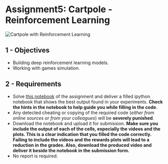 # Assignment5: Cartpole - Reinforcement Learning

![Cartpole with Reinforcement Learning](cartpole-rl.png)

## 1 - Objectives

* Building deep reinforcement learning models.
* Working with games simulation.

## 2 - Requirements

* Solve [this notebook](lab6.ipynb) of the assignment and deliver a filled ipython notebook that shows the best output found in your experiments. **Check the hints in the notebook to help guide you while filling in the code**.
* Any detected cheating or copying of the required code (_either from online sources or from your colleagues_) will be **severely punished**.
* Download the notebook and upload it for submission. **Make sure you include the output of each of the cells, especially the videos and the plots. This is a clear indication that you filled the code correctly. Failing to include the videos and the rewards plots will lead to a reduction in the grades. Also, download the produced video and deliver it beside the notebook in the submission form.**
* No report is required.
